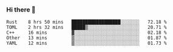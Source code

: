 ### Hi there 👋

<!--
**berkus/berkus** is a ✨ _special_ ✨ repository because its `README.md` (this file) appears on your GitHub profile.

Here are some ideas to get you started:

- 🔭 I’m currently working on ...
- 🌱 I’m currently learning ...
- 👯 I’m looking to collaborate on ...
- 🤔 I’m looking for help with ...
- 💬 Ask me about ...
- 📫 How to reach me: ...
- 😄 Pronouns: ...
- ⚡ Fun fact: ...
-->

<!--START_SECTION:waka-->
```text
Rust    8 hrs 50 mins   ██████████████████░░░░░░░   72.18 % 
TOML    2 hrs 32 mins   █████▒░░░░░░░░░░░░░░░░░░░   20.71 % 
C++     16 mins         ▓░░░░░░░░░░░░░░░░░░░░░░░░   02.18 % 
Other   13 mins         ▒░░░░░░░░░░░░░░░░░░░░░░░░   01.87 % 
YAML    12 mins         ▒░░░░░░░░░░░░░░░░░░░░░░░░   01.73 % 
```
<!--END_SECTION:waka-->
